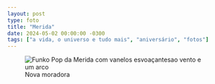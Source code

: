 ```yaml
---
layout: post
type: foto
title: "Merida"
date: 2024-05-02 00:00:00 -0300
tags: ["a vida, o universo e tudo mais", "aniversário", "fotos"]
---
```

<figure class="gallery">
<img src="{{ site.baseurl }}/assets/fotos/2024/05/20240502_180229.jpg" alt="Funko Pop da Merida com vanelos esvoaçantesao vento e um arco" title="Valente">
<figcaption>Nova moradora</figcaption>